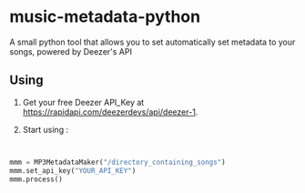 # music-metadata-python
A small python tool that allows you to set automatically set metadata to your songs, powered by Deezer's API

## Using

1. Get your free Deezer API_Key at https://rapidapi.com/deezerdevs/api/deezer-1.

2. Start using :

```python


mmm = MP3MetadataMaker("/directory_containing_songs")
mmm.set_api_key("YOUR_API_KEY")
mmm.process()

```



